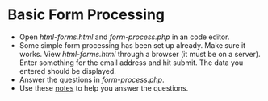 # Basic Form Processing
* Open *html-forms.html* and *form-process.php* in an code editor.
* Some simple form processing has been set up already. Make sure it works. View *html-forms.html* through a browser (it must be on a server). Enter something for the email address and hit submit. The data you entered should be displayed.
* Answer the questions in *form-process.php*.
* Use these [notes](https://github.com/CIT2202/basic-form-processing/blob/master/form-processing.md) to help you answer the questions.
